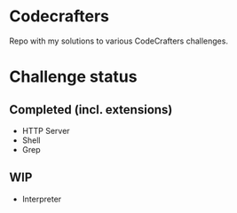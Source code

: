 
# Codecrafters
Repo with my solutions to various CodeCrafters challenges.

# Challenge status
## Completed (incl. extensions)
- HTTP Server
- Shell
- Grep

## WIP
- Interpreter
